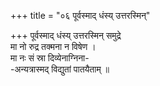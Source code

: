 +++
title = "०६ पूर्वस्माद् धंस्य् उत्तरस्मिन्"

+++
पूर्वस्माद् धंस्य् उत्तरस्मिन् समुद्रे  
मा नो रुद्र तक्मना न विषेण ।  
मा नः सं स्रा दिव्येनाग्निना-  
-अन्यत्रास्मद् विद्युतां पातयैताम् ॥